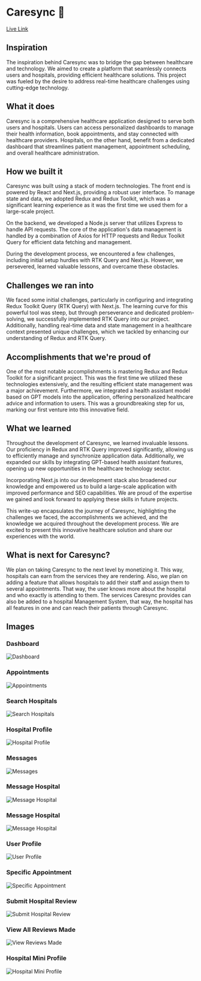 # Caresync 🚀

[Live Link](https://getcaresync.vercel.app)

## Inspiration
The inspiration behind Caresync was to bridge the gap between healthcare and technology. We aimed to create a platform that seamlessly connects users and hospitals, providing efficient healthcare solutions. This project was fueled by the desire to address real-time healthcare challenges using cutting-edge technology.

## What it does
Caresync is a comprehensive healthcare application designed to serve both users and hospitals. Users can access personalized dashboards to manage their health information, book appointments, and stay connected with healthcare providers. Hospitals, on the other hand, benefit from a dedicated dashboard that streamlines patient management, appointment scheduling, and overall healthcare administration.

## How we built it
Caresync was built using a stack of modern technologies. The front end is powered by React and Next.js, providing a robust user interface. To manage state and data, we adopted Redux and Redux Toolkit, which was a significant learning experience as it was the first time we used them for a large-scale project.

On the backend, we developed a Node.js server that utilizes Express to handle API requests. The core of the application's data management is handled by a combination of Axios for HTTP requests and Redux Toolkit Query for efficient data fetching and management.

During the development process, we encountered a few challenges, including initial setup hurdles with RTK Query and Next.js. However, we persevered, learned valuable lessons, and overcame these obstacles.

## Challenges we ran into
We faced some initial challenges, particularly in configuring and integrating Redux Toolkit Query (RTK Query) with Next.js. The learning curve for this powerful tool was steep, but through perseverance and dedicated problem-solving, we successfully implemented RTK Query into our project. Additionally, handling real-time data and state management in a healthcare context presented unique challenges, which we tackled by enhancing our understanding of Redux and RTK Query.

## Accomplishments that we're proud of
One of the most notable accomplishments is mastering Redux and Redux Toolkit for a significant project. This was the first time we utilized these technologies extensively, and the resulting efficient state management was a major achievement. Furthermore, we integrated a health assistant model based on GPT models into the application, offering personalized healthcare advice and information to users. This was a groundbreaking step for us, marking our first venture into this innovative field.

## What we learned
Throughout the development of Caresync, we learned invaluable lessons. Our proficiency in Redux and RTK Query improved significantly, allowing us to efficiently manage and synchronize application data. Additionally, we expanded our skills by integrating GPT-based health assistant features, opening up new opportunities in the healthcare technology sector.

Incorporating Next.js into our development stack also broadened our knowledge and empowered us to build a large-scale application with improved performance and SEO capabilities. We are proud of the expertise we gained and look forward to applying these skills in future projects.

This write-up encapsulates the journey of Caresync, highlighting the challenges we faced, the accomplishments we achieved, and the knowledge we acquired throughout the development process. We are excited to present this innovative healthcare solution and share our experiences with the world.



## What is next for Caresync?

We plan on taking Caresync to the next level by monetizing it. This way, hospitals can earn from the services they are rendering. Also, we plan on adding a feature that allows hospitals to add their staff and assign them to several appointments. That way, the user knows more about the hospital and who exactly is attending to them. The services Caresync provides can also be added to a hospital Management System, that way, the hospital has all features in one and can reach their patients through Caresync. 


## Images


### Dashboard
![Dashboard](./assets/img-1.png)


### Appointments
![Appointments](./assets/img-2.png)

### Search Hospitals
![Search Hospitals](./assets/img-3.png)


### Hospital Profile
![Hospital Profile](./assets/img-4.png)


### Messages
![Messages](./assets/img-5.png)


### Message Hospital
![Message Hospital](./assets/img-6.png)

### Message Hospital
![Message Hospital](./assets/img-7.png)


### User Profile
![User Profile](./assets/img-8.png)

### Specific Appointment
![Specific Appointment](./assets/img-9.png)

### Submit Hospital Review
![Submit Hospital Review](./assets/img-10.png)


### View All Reviews Made
![View Reviews Made](./assets/img-11.png)


### Hospital Mini Profile
![Hospital Mini Profile](./assets/img-12.png)
